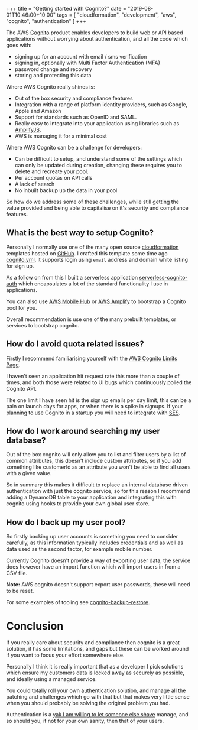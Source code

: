 +++
title = "Getting started with Cognito?"
date = "2019-08-01T10:46:00+10:00"
tags = [ "cloudformation", "development", "aws", "cognito", "authentication" ]
+++

The AWS [Cognito](https://aws.amazon.com/cognito/) product enables developers to build web or API based applications without worrying about authentication, and all the code which goes with:

* signing up for an account with email / sms verification
* signing in, optionally with Multi Factor Authentication (MFA)
* password change and recovery
* storing and protecting this data

Where AWS Cognito really shines is:

* Out of the box security and compliance features
* Integration with a range of platform identity providers, such as Google, Apple and Amazon
* Support for standards such as OpenID and SAML.
* Really easy to integrate into your application using libraries such as [AmplifyJS](https://github.com/aws-amplify/amplify-js).
* AWS is managing it for a minimal cost

Where AWS Cognito can be a challenge for developers:

* Can be difficult to setup, and understand some of the settings which can only be updated during creation, changing these requires you to delete and recreate your pool.
* Per account quotas on API calls
* A lack of search
* No inbuilt backup up the data in your pool

So how do we address some of these challenges, while still getting the value provided and being able to capitalise on it's security and compliance features.

## What is the best way to setup Cognito?

Personally I normally use one of the many open source [cloudformation](https://aws.amazon.com/cloudformation/) templates hosted on [GitHub](https://github.com/). I crafted this template some time ago [cognito.yml](https://gist.github.com/wolfeidau/70531fc1a593c0bad7fb9ebc9ae82580), it supports login using `email` address and domain white listing for sign up.

As a follow on from this I built a serverless application [serverless-cognito-auth](https://github.com/wolfeidau/serverless-cognito-auth) which encapsulates a lot of the standard functionality I use in applications.

You can also use [AWS Mobile Hub](https://docs.aws.amazon.com/aws-mobile/latest/developerguide/mobile-hub-features.html) or [AWS Amplify](https://aws.amazon.com/amplify/) to bootstrap a Cognito pool for you. 

Overall recommendation is use one of the many prebuilt templates, or services to bootstrap cognito.

## How do I avoid quota related issues?

Firstly I recommend familiarising yourself with the [AWS Cognito Limits Page](https://docs.aws.amazon.com/cognito/latest/developerguide/limits.html).

I haven't seen an application hit request rate this more than a couple of times, and both those were related to UI bugs which continuously polled the Cognito API.

The one limit I have seen hit is the sign up emails per day limit, this can be a pain on launch days for apps, or when there is a spike in signups. If your planning to use Cognito in a startup you will need to integrate with [SES](https://aws.amazon.com/ses/).

## How do I work around searching my user database?

Out of the box cognito will only allow you to list and filter users by a list of common attributes, this doesn't include custom attributes, so if you add something like customerId as an attribute you won't be able to find all users with a given value.

So in summary this makes it difficult to replace an internal database driven authentication with just the cognito service, so for this reason I recommend adding a DynamoDB table to your application and integrating this with cognito using hooks to provide your own global user store.

## How do I back up my user pool?

So firstly backing up user accounts is something you need to consider carefully, as this information typically includes credentials and as well as data used as the second factor, for example mobile number.

Currently Cognito doesn't provide a way of exporting user data, the service does however have an import function which will import users in from a CSV file. 

**Note:** AWS cognito doesn't support export user passwords, these will need to be reset.

For some examples of tooling see [cognito-backup-restore](https://www.npmjs.com/package/cognito-backup-restore).

# Conclusion

If you really care about security and compliance then cognito is a great solution, it has some limitations, and gaps but these can be worked around if you want to focus your effort somewhere else.

Personally I think it is really important that as a developer I pick solutions which ensure my customers data is locked away as securely as possible, and ideally using a managed service. 

You could totally roll your own authentication solution, and manage all the patching and challenges which go with that but that makes very little sense when you should probably be solving the original problem you had.

Authentication is a [yak I am willing to let someone else ~~shave~~](https://americanexpress.io/yak-shaving/)  manage, and so should you, if not for your own sanity, then that of your users.